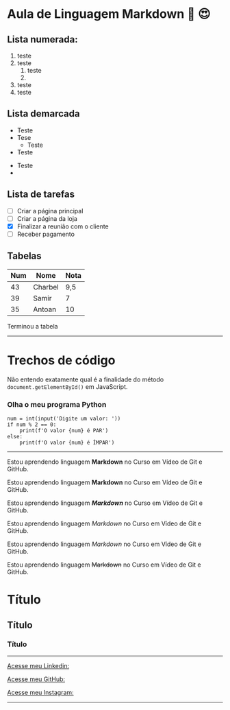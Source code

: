 # Aula de Linguagem Markdown 🖖 😍  

## Lista numerada: 

1. teste
1. teste
   1. teste
   2. 
1. teste
1. teste

## Lista demarcada

* Teste 
* Tese
   * Teste
* Teste
- Teste
- 
## Lista de tarefas

- [ ] Criar a página principal
- [ ] Criar a página da loja
- [x] Finalizar a reunião com o cliente
- [ ] Receber pagamento

## Tabelas

Num | Nome | Nota
--- | --- | ---
43 | Charbel | 9,5
39 | Samir | 7
35 | Antoan | 10

Terminou a tabela

---
# Trechos de código

Não entendo exatamente qual é a finalidade do método `document.getElementById()` em JavaScript.

### Olha o meu programa Python
```
num = int(input('Digite um valor: '))
if num % 2 == 0:
    print(f'O valor {num} é PAR')
else:
    print(f'O valor {num} é ÍMPAR')

```

---
Estou aprendendo linguagem **Markdown** no Curso em Vídeo de Git e GitHub.

Estou aprendendo linguagem __Markdown__ no Curso em Vídeo de Git e GitHub.

Estou aprendendo linguagem __*Markdown*__ no Curso em Vídeo de Git e GitHub.

Estou aprendendo linguagem *Markdown* no Curso em Vídeo de Git e GitHub.

Estou aprendendo linguagem _Markdown_ no Curso em Vídeo de Git e GitHub.

Estou aprendendo linguagem ~~Markdown~~ no Curso em Vídeo de Git e GitHub.

# Título
## Título
### Título

---
[Acesse meu Linkedin:](http://linkedin.com/in/charbel-daher-b71400a8)

[Acesse meu GitHub:](https://github.com/charbeldecastro)

[Acesse meu Instagram:](https://www.instagram.com/charbeldecastro)
***


